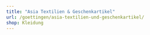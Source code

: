 ```yaml
---
title: "Asia Textilien & Geschenkartikel"
url: /goettingen/asia-textilien-und-geschenkartikel/
shop: Kleidung
---
```

